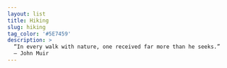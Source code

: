 ```yaml
---
layout: list
title: Hiking
slug: hiking
tag_color: '#5E7459'
description: >
  “In every walk with nature, one received far more than he seeks.”
  – John Muir
---
```

